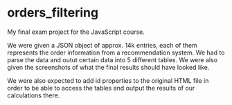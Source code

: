 # orders_filtering
My final exam project for the JavaScript course.

We were given a JSON object of approx. 14k entries, each of them represents the order information from a recommendation system. We had to parse the data and outut certain data into 5 different tables. We were also given the screenshots of what the final results should have looked like.

We were also expected to add id properties to the original HTML file in order to be able to access the tables and output the results of our calculations there.
